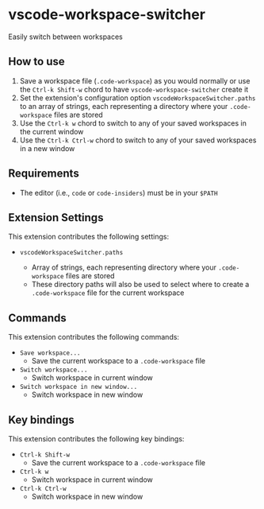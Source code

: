 # vscode-workspace-switcher

Easily switch between workspaces

## How to use

1. Save a workspace file (`.code-workspace`) as you would normally or use the `Ctrl-k Shift-w` chord to have `vscode-workspace-switcher` create it
2. Set the extension's configuration option `vscodeWorkspaceSwitcher.paths` to an array of strings, each representing a directory where your `.code-workspace` files are stored
3. Use the `Ctrl-k w` chord to switch to any of your saved workspaces in the current window
4. Use the `Ctrl-k Ctrl-w` chord to switch to any of your saved workspaces in a new window

## Requirements

* The editor (i.e., `code` or `code-insiders`) must be in your `$PATH`

## Extension Settings

This extension contributes the following settings:

* `vscodeWorkspaceSwitcher.paths`

  * Array of strings, each representing directory where your `.code-workspace` files are stored
  * These directory paths will also be used to select where to create a `.code-workspace` file for the current workspace

## Commands

This extension contributes the following commands:

* `Save workspace...`
  * Save the current workspace to a `.code-workspace` file
* `Switch workspace...`
  * Switch workspace in current window
* `Switch workspace in new window...`
  * Switch workspace in new window

## Key bindings

This extension contributes the following key bindings:

* `Ctrl-k Shift-w`
  * Save the current workspace to a `.code-workspace` file
* `Ctrl-k w`
  * Switch workspace in current window
* `Ctrl-k Ctrl-w`
  * Switch workspace in new window
